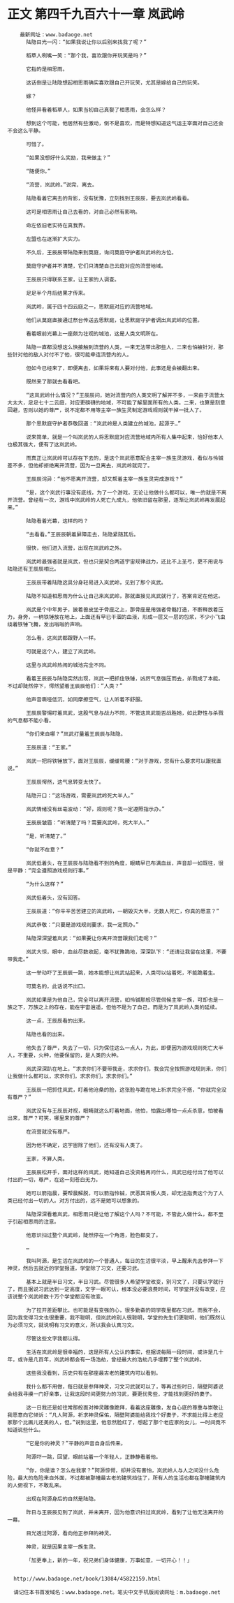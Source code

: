 # 正文 第四千九百六十一章 岚武岭
        最新网址：www.badaoge.net
          陆隐目光一闪：“如果我说让你以后别来找我了呢？”
      
          稻草人咧嘴一笑：“那个我，喜欢跟你开玩笑是吗？”
      
          它指的是相思雨。
      
          这话倒是让陆隐想起相思雨确实喜欢跟自己开玩笑，尤其是嫁给自己的玩笑。
      
          嫁？
      
          他怪异看着稻草人，如果当初自己真娶了相思雨，会怎么样？
      
          想到这个可能，他居然有些激动，倒不是喜欢，而是特想知道这气运主宰面对自己还会不会这么平静。
      
          可惜了。
      
          “如果没想好什么奖励，我来做主？”
      
          “随便你。”
      
          “流营，岚武岭。”说完，离去。
      
          陆隐看着它离去的背影，没有犹豫，立刻找到王辰辰，要去岚武岭看看。
      
          这可是相思雨让自己去看的，对自己必然有影响。
      
          命左依旧老实待在真我界。
      
          左盟也在逐渐扩大实力。
      
          不久后，王辰辰带陆隐来到莫庭，询问莫庭守护者岚武岭的方位。
      
          莫庭守护者并不清楚，它们只清楚自己云庭对应的流营地域。
      
          王辰辰只得联系王家，让王家的人调查。
      
          足足半个月后结果才传来。
      
          岚武岭，属于四十四云庭之一，思默庭对应的流营地域。
      
          他们从莫庭直接通过祭台传送去思默庭，让思默庭守护者调出岚武岭的位置。
      
          看着眼前光幕上一座颇为壮观的城池，这是人类文明所在。
      
          陆隐一直都没想这么快接触到流营的人类，一来无法带出那些人，二来也怕被针对，那些针对他的敌人对付不了他，很可能牵连流营内的人。
      
          但如今已经来了，即便离去，如果将来有人要对付他，此事还是会被翻出来。
      
          既然来了那就去看看吧。
      
          “这岚武岭什么情况？”王辰辰问，她对流营内的人类文明了解并不多，一来由于流营太大太大，足足七十二云庭，对应更磅礴的地域，不可能了解里面所有的人类。二来，也算是刻意回避，否则以她的尊严，说不定都不用等主宰一族生灵制定游戏规则就干掉一批人了。
      
          那个思默庭守护者恭敬回道：“岚武岭是人类建立的城池，起源于…”
      
          说来简单，就是一个叫岚武的人将思默庭对应流营地域内所有人集中起来，恰好他本人也极其强大，便有了这岚武岭。
      
          而真正让岚武岭可以存在下去的，是这个岚武愿意配合主宰一族生灵游戏，看似与怜铖差不多，但他却拒绝离开流营，因为一旦离去，岚武岭就完了。
      
          王辰辰诧异：“他不愿离开流营，却又帮着主宰一族生灵完成游戏？”
      
          “是，这个岚武行事没有底线，为了一个游戏，无论让他做什么都可以，唯一的就是不离开流营。曾经有一次，游戏中岚武岭的人死亡九成九，他依旧留在那里，逐渐让岚武岭再发展起来。”
      
          陆隐看着光幕，这样的吗？
      
          “去看看。”王辰辰朝着屏障走去，陆隐紧随其后。
      
          很快，他们进入流营，出现在岚武岭之外。
      
          岚武岭最强者就是岚武，但也只是契合两道宇宙规律战力，还比不上圣弓，更不用说与陆隐还有王辰辰相比。
      
          王辰辰带着陆隐这具分身轻易进入岚武岭，见到了那个岚武。
      
          陆隐不知道相思雨为什么让自己来岚武岭，那就直接见岚武就行了，答案肯定在他这。
      
          岚武是个中年男子，披着兽皮坐于骨座之上，那骨座是用强者骨骼打造，不断释放着压力，身旁，一柄铁锤放在地上，上面还有早已干涸的血液，形成一层又一层的包浆，不少小飞虫绕着铁锤飞舞，发出嗡嗡的声响。
      
          怎么看，这岚武都跟野人一样。
      
          可就是这个人，建立了岚武岭。
      
          这里与岚武岭热闹的城池完全不同。
      
          看着王辰辰与陆隐突然出现，岚武一把抓住铁锤，凶厉气息强压而去，杀戮成了本能。不过却陡然停下，愕然望着王辰辰他们：“人类？”
      
          他声音嘶哑低沉，如同摩擦空气，让人听着不舒服。
      
          王辰辰警惕盯着岚武，这股气息与战力不同，不管这岚武能否战胜她，如此野性与杀戮的气息都不能小看。
      
          “你们来自哪？”岚武打量着王辰辰与陆隐。
      
          王辰辰道：“王家。”
      
          岚武一把将铁锤放下，面对王辰辰，缓缓弯腰：“对于游戏，您有什么要求可以跟我直说。”
      
          王辰辰愕然，这气息转变太快了。
      
          陆隐开口：“这场游戏，需要岚武岭死大半人。”
      
          岚武情绪没有丝毫波动：“好，规则呢？我一定遵照指示办。”
      
          王辰辰皱眉：“听清楚了吗？需要岚武岭，死大半人。”
      
          “是，听清楚了。”
      
          “你就不在意？”
      
          岚武低着头，在王辰辰与陆隐看不到的角度，眼睛早已布满血丝，声音却一如既往，很是平静：“完全遵照游戏规则行事。”
      
          “为什么这样？”
      
          岚武低着头，没有回答。
      
          王辰辰道：“你辛辛苦苦建立的岚武岭，一朝毁灭大半，无数人死亡，你真的愿意？”
      
          岚武恭敬：“只要是游戏规则要求，我一定照办。”
      
          陆隐深深望着岚武：“如果要让你离开流营跟我们走呢？”
      
          岚武大惊，眼中，血丝尽数收起，毫不犹豫跪地，深深趴下：“还请让我留在这里，不要带我走。”
      
          这一举动吓了王辰辰一跳，她本能想让岚武站起来，人类可以站着死，不能跪着生。
      
          可莫名的，此话说不出口。
      
          岚武如果是为他自己，完全可以离开流营，如怜铖那般尽管伺候主宰一族，可却也是一族之下，万族之上的存在，能在宇宙逍遥，但他不是为了自己，而是为了岚武岭人类的延续。
      
          这一点，王辰辰看的出来。
      
          陆隐也看的出来。
      
          他失去了尊严，失去了一切，只为保住这么一点人，为此，即便因为游戏规则死亡大半人，不重要，火种，他要保留的，是人类的火种。
      
          岚武深深趴在地上，“求求你们不要带我走，求求你们，我会完全按照游戏规则来，你们让我做什么都可以，求求你们，求求你们，求求你们。”
      
          王辰辰一把抓住岚武，盯着他沧桑的脸，这张脸与跪在地上祈求完全不搭，“你就完全没有尊严？”
      
          岚武没有与王辰辰对视，眼睛就这么盯着地面，他怕，怕露出哪怕一点点杀意，怕被看出来，尊严？可笑，哪里来的尊严？
      
          在流营就没有尊严。
      
          因为他不确定，这宇宙除了他们，还有没有人类了。
      
          王家，不算人类。
      
          王辰辰松开手，面对这样的岚武，她知道自己没资格再问什么，岚武已经付出了他可以付出的一切，尊严，在这一刻苍白无力。
      
          她可以箭指晨，要帮晨解脱，可以箭指怜铖，厌恶其背叛人类，却无法指责这个为了人类已经付出一切的人。对方付出的，远不是她可以想象的。
      
          陆隐深深看着岚武，相思雨只是让他了解这个人吗？不可能，不管此人做什么，都不至于引起相思雨的注意。
      
          他意识扫过整个岚武岭，陡然停在一个角落，脸色都变了。
      
          …
      
          我叫阿源，是生活在岚武岭的一个普通人，每日的生活很平淡，早上醒来先去参拜一下神灵，然后去就近的学堂报道，学堂除了习文，还要习武。
      
          基本上就是半日习文，半日习武。尽管很多人希望学堂改变，别习文了，只要认字就行了，而且据说习武达到一定高度，文字一眼可认，根本没必要浪费时间，可学堂并没有改变，应该说整个岚武岭数十万个学堂都没有改变。
      
          为了拉开差距攀比，也可能是有变强的心，很多勤奋的同学夜里都在习武。而我不会，因为我觉得习文也很重要，我不聪明，但岚武岭别人很聪明，学堂的先生们更聪明，他们既然认为必须习文，就说明有习文的意义，所以我会认真习文。
      
          尽管这些文字我都认得。
      
          生活在岚武岭是很幸福的，这是所有人公认的事实，但据说每隔一段时间，或许是几十年，或许是几百年，岚武岭都会有一场浩劫，曾经最大的浩劫几乎埋葬了整个岚武岭。
      
          这些我没看到，历史只有在那座最古老的建筑内可以看到。
      
          我什么都不用做，每日就是参拜神灵，习文习武就可以了，等再过些时日，隔壁阿婆说会给我寻摸一门好亲事，让我这段时间更努力的习武，要更优秀些，才能找到更好的妻子。
      
          这一日我还是如往常那般面对神灵雕像跪拜，看着这座雕像，发自心底的尊重与崇敬让我愿意向它倾诉：“凡人阿源，祈求神灵保佑，隔壁阿婆能给我找个好妻子，不求能比得上老应家那个比画儿还美的人，但。”说到这里，他忽然脸红了，想起了那个老应家的女儿，一时间竟不知道说些什么。
      
          “它是你的神灵？”平静的声音自身后传来。
      
          阿源吓一跳，回望，眼前站着一个年轻人，正静静看着他。
      
          “你，你是谁？怎么在我家？”阿源惊愕，却并没有害怕，岚武岭人与人之间没什么危险，最大的危险来自外面，不过都被那幢最古老的建筑挡住了，所有人的生活也都在那幢建筑内的人俯视下，不敢乱来。
      
          出现在阿源身后的自然是陆隐。
      
          昨日与王辰辰见到了岚武，并未离开，因为他意识扫过岚武岭，看到了让他无法离开的一幕。
      
          目光透过阿源，看向他正参拜的神灵。
      
          神灵，就是因果主宰一族生灵。
      
          「加更奉上，新的一年，祝兄弟们身体健康，万事如意，一切开心！！」
      
      
      http://www.badaoge.net/book/13084/45822159.html
      
      请记住本书首发域名：www.badaoge.net。笔尖中文手机版阅读网址：m.badaoge.net